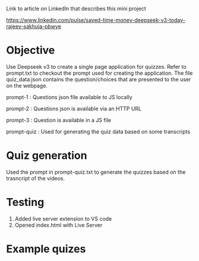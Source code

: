 Link to article on LinkedIn that describes this mini project

https://www.linkedin.com/pulse/saved-time-money-deepseek-v3-today-rajeev-sakhuja-pbwye


Objective
=========
Use Deepseek v3 to create a single page application for quizzes. 
Refer to prompt.txt to checkout the prompt used for creating the application.
The file quiz_data.json contains the question/choices that are presented to the user on the webpage.


prompt-1 : Questions json file available to JS locally

prompt-2 : Questions json is available via an HTTP URL

prompt-3 : Question is available in a JS file

prompt-quiz : Used for generating the quiz data based on some transcripts


Quiz generation
===============
Used the prompt in prompt-quiz.txt to generate the quizzes based on the trasncript of the videos.

Testing
=======
1. Added live server extension to VS code
2. Opened index.html with Live Server

Example quizes
==============

